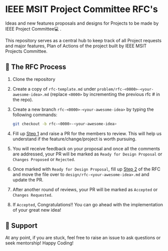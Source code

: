 # IEEE MSIT Project Committee RFC's

Ideas and new features proposals and designs for Projects to be made by IEEE Project Committee💻 .

This repository serves as a central hub to keep track of all Project requests and major features, Plan of Actions of the project built by IEEE MSIT Projects Committee.

## 🚀 The RFC Process

1. Clone the repository
2. Create a copy of `rfc-template.md` under `problem/rfc-<0000>-<your-awesome-idea>.md` (replace `<0000>` by incrementing the previous rfc # in the repo).
3. Create a new branch `rfc-<0000>-<your-awesome-idea>` by typing the following commands:

    ```bash
    git checkout -b rfc-<0000>-<your-awesome-idea>
    ```

4. Fill up [Step 1](rfc-template.md#problem-statement) and raise a PR for the members to review. This will help us understand if the feature/change/project is worth pursuing.
5. You will receive feedback on your proposal and once all the comments are addressed, your PR will be marked as `Ready for Design Proposal` or `Changes Proposed` or `Rejected`.
6. Once marked with `Ready for Design Proposal`, fill up [Step 2](rfc-template.md#design-proposal) of the RFC and move the file over to `design/rfc-<your-awesome-idea>.md` and update the PR.
7. After another round of reviews, your PR will be marked as `Accepted` or `Changes Requested`.
8. If `Accepted`, Congratulations!! You can go ahead with the implementation of your great new idea!

## 🤘 Support

At any point, if you are stuck, feel free to raise an issue to ask questions or seek mentorship! Happy Coding!
